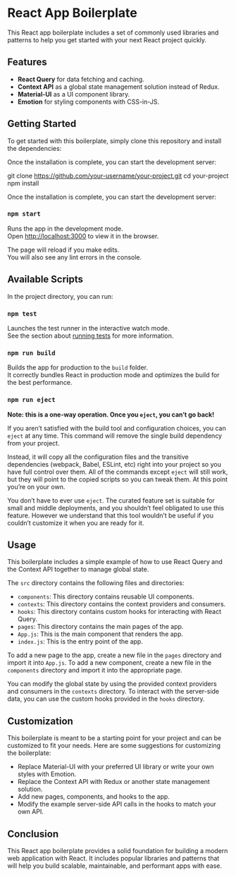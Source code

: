 # React App Boilerplate

This React app boilerplate includes a set of commonly used libraries and patterns to help you get started with your next React project quickly.

## Features

- **React Query** for data fetching and caching.
- **Context API** as a global state management solution instead of Redux.
- **Material-UI** as a UI component library.
- **Emotion** for styling components with CSS-in-JS.

## Getting Started

To get started with this boilerplate, simply clone this repository and install the dependencies:


Once the installation is complete, you can start the development server:

git clone https://github.com/your-username/your-project.git
cd your-project
npm install


Once the installation is complete, you can start the development server:

### `npm start`

Runs the app in the development mode.\
Open [http://localhost:3000](http://localhost:3000) to view it in the browser.

The page will reload if you make edits.\
You will also see any lint errors in the console.

## Available Scripts

In the project directory, you can run:

### `npm test`

Launches the test runner in the interactive watch mode.\
See the section about [running tests](https://facebook.github.io/create-react-app/docs/running-tests) for more information.

### `npm run build`

Builds the app for production to the `build` folder.\
It correctly bundles React in production mode and optimizes the build for the best performance.

### `npm run eject`

**Note: this is a one-way operation. Once you `eject`, you can’t go back!**

If you aren’t satisfied with the build tool and configuration choices, you can `eject` at any time. This command will remove the single build dependency from your project.

Instead, it will copy all the configuration files and the transitive dependencies (webpack, Babel, ESLint, etc) right into your project so you have full control over them. All of the commands except `eject` will still work, but they will point to the copied scripts so you can tweak them. At this point you’re on your own.

You don’t have to ever use `eject`. The curated feature set is suitable for small and middle deployments, and you shouldn’t feel obligated to use this feature. However we understand that this tool wouldn’t be useful if you couldn’t customize it when you are ready for it.

## Usage

This boilerplate includes a simple example of how to use React Query and the Context API together to manage global state.

The `src` directory contains the following files and directories:

- `components`: This directory contains reusable UI components.
- `contexts`: This directory contains the context providers and consumers.
- `hooks`: This directory contains custom hooks for interacting with React Query.
- `pages`: This directory contains the main pages of the app.
- `App.js`: This is the main component that renders the app.
- `index.js`: This is the entry point of the app.

To add a new page to the app, create a new file in the `pages` directory and import it into `App.js`. To add a new component, create a new file in the `components` directory and import it into the appropriate page.

You can modify the global state by using the provided context providers and consumers in the `contexts` directory. To interact with the server-side data, you can use the custom hooks provided in the `hooks` directory.

## Customization

This boilerplate is meant to be a starting point for your project and can be customized to fit your needs. Here are some suggestions for customizing the boilerplate:

- Replace Material-UI with your preferred UI library or write your own styles with Emotion.
- Replace the Context API with Redux or another state management solution.
- Add new pages, components, and hooks to the app.
- Modify the example server-side API calls in the hooks to match your own API.

## Conclusion

This React app boilerplate provides a solid foundation for building a modern web application with React. It includes popular libraries and patterns that will help you build scalable, maintainable, and performant apps with ease.
